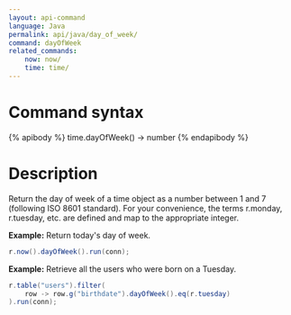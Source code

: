 ```yaml
---
layout: api-command
language: Java
permalink: api/java/day_of_week/
command: dayOfWeek
related_commands:
    now: now/
    time: time/
---
```


# Command syntax #

{% apibody %}
time.dayOfWeek() &rarr; number
{% endapibody %}

# Description #

Return the day of week of a time object as a number between 1 and 7 (following ISO 8601 standard). For your convenience, the terms r.monday, r.tuesday, etc. are defined and map to the appropriate integer.

__Example:__ Return today's day of week.

```java
r.now().dayOfWeek().run(conn);
```

__Example:__ Retrieve all the users who were born on a Tuesday.

```java
r.table("users").filter(
    row -> row.g("birthdate").dayOfWeek().eq(r.tuesday)
).run(conn);
```

